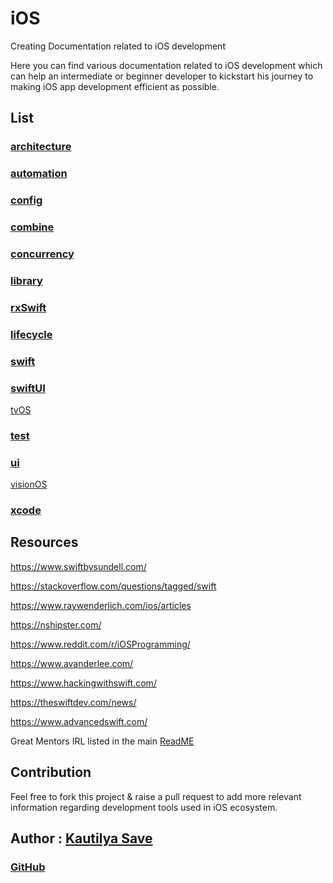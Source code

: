 # iOS

Creating Documentation related to iOS development

Here you can find various documentation related to iOS development which can help an intermediate or beginner developer to kickstart his journey to making iOS app development efficient as possible.

## List

###  [architecture](ReadMe_architecture.md)

### [automation](README_automation.md)

### [config](README_config)

### [combine](README_combine.md)

### [concurrency](README_concurrency.md)

### [library](README_library.md)

### [rxSwift](README_rxSwift.md)

### [lifecycle](README_lifecycle.md)

### [swift](README_swift.md)

### [swiftUI](README_swiftUI.md)

[tvOS](README_tvOS.md)

### [test](README_test.md)

### [ui](README_ui.md)

[visionOS](README_VisionOS.md)

### [xcode](README_xcode.md)


## Resources

https://www.swiftbysundell.com/

https://stackoverflow.com/questions/tagged/swift

https://www.raywenderlich.com/ios/articles

https://nshipster.com/

https://www.reddit.com/r/iOSProgramming/

https://www.avanderlee.com/

https://www.hackingwithswift.com/

https://theswiftdev.com/news/

https://www.advancedswift.com/

Great Mentors IRL listed in the main [ReadME](README.md)

## Contribution

Feel free to fork this project & raise a pull request to add more relevant information regarding development tools used in iOS ecosystem.

## Author : [Kautilya Save](https://kautilya.design/)

### [GitHub](https://github.com/SensehacK)

